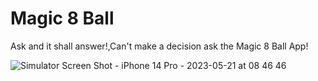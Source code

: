 # Magic 8 Ball
Ask and it shall answer!,Can't make a decision ask the Magic 8 Ball App!

![Simulator Screen Shot - iPhone 14 Pro - 2023-05-21 at 08 46 46](https://github.com/dericsadrs/iOS-Udemy-Course/assets/105538170/271fbfe2-72e1-4d47-8df7-1a3a23f83100)
